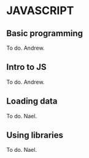 # JAVASCRIPT

## Basic programming

To do. Andrew.

## Intro to JS

To do. Andrew.

## Loading data

To do. Nael.

## Using libraries

To do. Nael.
